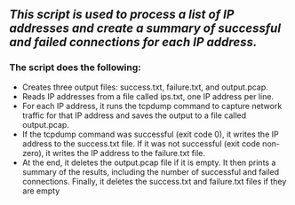## *This script is used to process a list of IP addresses and create a summary of successful and failed connections for each IP address.*

### **The script does the following:**

+ Creates three output files: success.txt, failure.txt, and output.pcap.
+ Reads IP addresses from a file called ips.txt, one IP address per line.
+ For each IP address, it runs the tcpdump command to capture network traffic for that IP address and saves the output to a file called output.pcap.
+ If the tcpdump command was successful (exit code 0), it writes the IP address to the success.txt file. If it was not successful (exit code non-zero), it writes the IP address to the failure.txt file.
+ At the end, it deletes the output.pcap file if it is empty. It then prints a summary of the results, including the number of successful and failed connections. Finally, it deletes the success.txt and failure.txt files if they are empty

